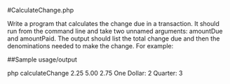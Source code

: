 #CalculateChange.php

Write a program that calculates the change due in a transaction. It should run from the command line and take two unnamed arguments: amountDue and amountPaid. The output should list the total change due and then the denominations needed to make the change. For example:


##Sample usage/output

php calculateChange 2.25 5.00
2.75
One Dollar: 2
Quarter: 3